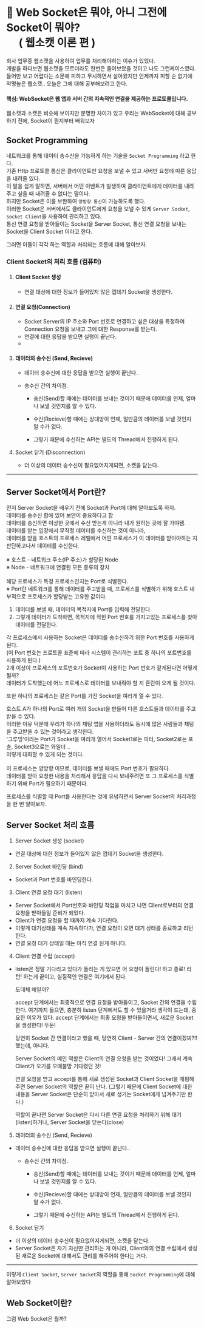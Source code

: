 # 🔌 Web Socket은 뭐야, 아니 그전에 Socket이 뭐야? <br/> ㅤ  ( 웹소캣 이론 편 )

회사 업무중 웹소캣을 사용하여 업무를 처리해야하는 이슈가 있었다. <br/>
개발을 하다보면 웹소캣을 모르더라도 한번은 들어보았을 것이고 나도 그런케이스였다.<br/>
들어만 보고 어렵다는 소문에 피하고 무시하면서 살아왔지만 언제까지 피할 순 없기에<br/>
악명높은 웹소캣.. 오늘은 그에 대해 공부해보려고 한다.<br/>

#### 핵심: WebSocket은 웹 앱과 서버 간의 지속적인 연결을 제공하는 프로토콜입니다.
웹소캣과 소캣은 비슷해 보이지만 분명한 차이가 있고 우리는 WebSocket에 대해 공부하기 전에, Socket이 뭔지부터 배워보자

## Socket Programming
네트워크를 통해 데이터 송수신을 가능하게 하는 기술을 `Socket Programming` 라고 한다.<br/>
기존 Http 프로토콜 통신은 클라이언트만 요청을 보낼 수 있고 서버만 요청에 따른 응답을 내려줄 있다.<br/>
이 말을 쉽게 말하면, 서버에서 어떤 이벤트가 발생하여 클라이언트에게 데이터를 내려주고 싶을 때 내려줄 수 없다는 말이다.<br/>
하지만 Socket은 이를 보완하여 `양방향 통신`이 가능하도록 했다.<br/>
이러한 Socket은 서버에서도 클라이언트에게 요청을 보낼 수 있게 `Server Socket`, `Socket Client`을 사용하여 관리하고 있다.<br/>
통신 연결 요청을 받아들이는 Socket을 Server Socket, 통신 연결 요청을 보내는 Socket을 Client Socket 이라고 한다.<br/>

그러면 이들이 각각 하는 역할과 처리되는 흐름에 대해 알아보자.

### Client Socket의 처리 흐름 (컴퓨터)   
1. #### Client Socket 생성
   - 연결 대상에 대한 정보가 들어있지 않은 껍데기 Socket을 생성한다.
  
2. #### 연결 요청(Connection)
    - Socket Server의 IP 주소와 Port 번호로 연결하고 싶은 대상을 특정하여 Connection 요청을 보내고 그에 대한 Response를 받는다.
    - 연결에 대한 응답을 받으면 실행이 끝난다.
    - 
3. #### 데이터의 송수신 (Send, Recieve)
    - 데이터 송수신에 대한 응답을 받으면 실행이 끝난다..

    - 송수신 간의 차이점.

        - 송신(Send)할 때에는 데이터를 보내는 것이기 때문에 데이터를 언제, 얼마나 보낼 것인지를 알 수 있다.

        - 수신(Recieve)할 때에는 상대방이 언제, 얼만큼의 데이터를 보낼 것인지 알 수가 없다.
        - 그렇기 때문에 수신하는 API는 별도의 Thread에서 진행하게 된다.
     
4. Socket 닫기 (Disconnection)
    - 더 이상의 데이터 송수신이 필요없어지게되면, 소켓을 닫는다.
  

---
## Server Socket에서 Port란?
먼저 Server Socket을 배우기 전에 Socket과 Port에 대해 알아보도록 하자.<br/>
데이터를 송수신 함에 있어 보안이 중요하다고 함<br/>
데이터를 송신하면 이상한 곳에서 수신 받는게 아니라 내가 원하는 곳에 잘 가야됌.<br/>
데이터를 받는 입장에서 무작정 데이터를 수신하는 것이 아니라, <br/>
데이터를 받을 호스트의 프로세스 레벨에서 어떤 프로세스가 이 데이터를 받아야하는 지 판단하고나서 데이터를 수신한다. <br/>
<br/>
※ 호스트 - 네트워크 주소(IP 주소)가 할당된 Node<br/>
※ Node - 네트워크에 연결된 모든 종류의 장치<br/>
<br/>
해당 프로세스가 특정 프로세스인지는 Port로 식별한다.<br/>
※ Port란 네트워크를 통해 데이터를 주고받을 때, 프로세스를 식별하기 위해 호스트 내부적으로 프로세스가 할당받는 고유한 값이다.<br/>
1. 데이터를 보낼 때, 데이터의 목적지에 Port를 입력해 전달한다.<br/>
2. 그렇게 데이터가 도착하면, 목적지에 적힌 Port 번호를 가지고있는 프로세스를 찾아 데이터를 전달한다.<br/>

각 프로세스에서 사용하는 Socket은 데이터를 송수신하기 위한 Port 번호를 사용하게 된다.<br/>
(이 Port 번호는 프로토콜 표준에 따라 시스템이 관리하는 포트 중 하나의 포트번호를 사용하게 된다.)<br/>
2개 이상이 프로세스의 포트번호가 Socket이 사용하는 Port 번호가 같게된다면 어떻게 될까?<br/>
데이터가 도착했는데 어느 프로세스로 데이터를 보내줘야 할 지 혼란이 오게 될 것이다.<br/>

또한 하나의 프로세스는 같은 Port를 가진 Socket을 여러개 열 수 있다.

호스트 A가 하나의 Port로 여러 개의 Socket을 만들어 다른 호스트들과 데이터를 주고받을 수 있다.<br/>
이러한 이유 덕분에 우리가 하나의 채팅 앱을 사용하더라도 동시에 많은 사람들과 채팅을 주고받을 수 있는 것이라고 생각한다.<br/>
'그루밍'이라는 Port가 Socket을 여러개 열어서 Socket1로는 피터, Socket2로는 포츈, Socket3으로는 와일더 ..<br/>
이렇게 대화할 수 있게 되는 것이다. <br/>
<br/>
이 프로세스는 양방향 이므로, 데이터를 보낼 때에도 Port 번호가 필요하다.<br/>
데이터를 받아 요청한 내용을 처리해서 응답을 다시 보내주려면 또 그 프로세스를 식별하기 위해 Port가 필요하기 때문이다.<br/>

프로세스를 식별할 때 Port를 사용한다는 것에 유념하면서 Server Socket의 처리과정을 한 번 알아보자.

## Server Socket 처리 흐름

1. Server Socket 생성 (socket)
  - 연결 대상에 대한 정보가 들어있지 않은 껍데기 Socket을 생성한다. 
2. Server Socket 바인딩 (bind)
  - Socket과 Port 번호를 바인딩한다.

3. Client 연결 요청 대기 (listen)
  - Server Socket에서 Port번호와 바인딩 작업을 마치고 나면 Client로부터의 연결 요청을 받아들일 준비가 되었다.
  - Client가 연결 요청을 할 때까지 계속 기다린다.
  - 이렇게 대기상태를 계속 지속하다가, 연결 요청이 오면 대기 상태를 종료하고 리턴한다.
  - 연결 요청 대기 상태일 때는 아직 연결 된게 아니다.

4. Client 연결 수립 (accept)
  - listen은 정말 기다리고 있다가 들리는 게 있으면 어 요청이 들린다! 하고 종료! 리턴! 하는게 끝이고, 실질적인 연결은 여기에서 된다.

     도데체 왜일까?

     accept 단계에서는 최종적으로 연결 요청을 받아들이고, Socket 간의 연결을 수립한다. 
     여기까지 들으면, 충분히 listen 단계에서도 할 수 있을거라 생각이 드는데, 중요한 이유가 있다. 
     accept 단계에서는 최종 요청을 받아들이면서, 새로운 Socket을 생성한다! 뚜둔! 

     당연히 Socket 간 연결이라고 했을 때, 당연히 Client - Server 간의 연결이겠찌?!! 했는데, 아니다. 

     Server Socket의 메인 역할은 Client의 연결 요청을 받는 것이었다! 그래서 계속 Client가 오기를 오매불망 기다렸던 것!

     연결 요청을 받고 accept를 통해 새로 생성된 Socket과 Client Socket을 매핑해주면 Server Socket의 역할은 끝이 난다. 
     (그렇기 때문에 Client Socket에 대한 내용을 Server Socket은 단순히 받아서 새로 생기는 Socket에게 넘겨주기만 한다.)

	  역할이 끝나면 Server Socket은 다시 다른 연결 요청을 처리하기 위해 대기(listen)하거나, Server Socket을 닫는다(close)
 

5. 데이터의 송수신 (Send, Recieve)

- 데이터 송수신에 대한 응답을 받으면 실행이 끝난다..

    - 송수신 간의 차이점.

        - 송신(Send)할 때에는 데이터를 보내는 것이기 때문에 데이터를 언제, 얼마나 보낼 것인지를 알 수 있다.

        - 수신(Recieve)할 때에는 상대방이 언제, 얼만큼의 데이터를 보낼 것인지 알 수가 없다.
        - 그렇기 때문에 수신하는 API는 별도의 Thread에서 진행하게 된다.

6. Socket 닫기 

  - 더 이상의 데이터 송수신이 필요없어지게되면, 소켓을 닫는다.
  - Server Socket은 자기 자신만 관리하는 게 아니라, Client와의 연결 수립에서 생성된 새로운 Socket에 대해서도 관리를 해주어야 한다는 거다.
---
이렇게 `Client Socket`, `Server Socket`의 역할을 통해 `Socket Programming`에 대해 알아보았다 

## Web Socket이란?
그럼 Web Socket은 뭘까?
